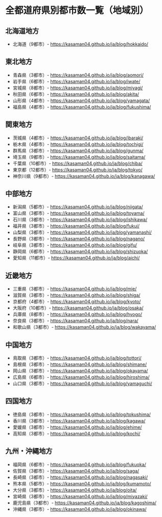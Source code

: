 # 全都道府県別都市数一覧（地域別）

## 北海道地方
- 北海道（9都市）- https://kasaman04.github.io/ja/blog/hokkaido/

## 東北地方
- 青森県（3都市）- https://kasaman04.github.io/ja/blog/aomori/
- 岩手県（6都市）- https://kasaman04.github.io/ja/blog/iwate/
- 宮城県（8都市）- https://kasaman04.github.io/ja/blog/miyagi/
- 秋田県（6都市）- https://kasaman04.github.io/ja/blog/akita/
- 山形県（4都市）- https://kasaman04.github.io/ja/blog/yamagata/
- 福島県（4都市）- https://kasaman04.github.io/ja/blog/fukushima/

## 関東地方
- 茨城県（4都市）- https://kasaman04.github.io/ja/blog/ibaraki/
- 栃木県（4都市）- https://kasaman04.github.io/ja/blog/tochigi/
- 群馬県（3都市）- https://kasaman04.github.io/ja/blog/gunma/
- 埼玉県（9都市）- https://kasaman04.github.io/ja/blog/saitama/
- 千葉県（10都市）- https://kasaman04.github.io/ja/blog/chiba/
- 東京都（12都市）- https://kasaman04.github.io/ja/blog/tokyo/
- 神奈川県（9都市）- https://kasaman04.github.io/ja/blog/kanagawa/

## 中部地方
- 新潟県（5都市）- https://kasaman04.github.io/ja/blog/niigata/
- 富山県（3都市）- https://kasaman04.github.io/ja/blog/toyama/
- 石川県（3都市）- https://kasaman04.github.io/ja/blog/ishikawa/
- 福井県（3都市）- https://kasaman04.github.io/ja/blog/fukui/
- 山梨県（3都市）- https://kasaman04.github.io/ja/blog/yamanashi/
- 長野県（3都市）- https://kasaman04.github.io/ja/blog/nagano/
- 岐阜県（3都市）- https://kasaman04.github.io/ja/blog/gifu/
- 静岡県（6都市）- https://kasaman04.github.io/ja/blog/shizuoka/
- 愛知県（11都市）- https://kasaman04.github.io/ja/blog/aichi/

## 近畿地方
- 三重県（3都市）- https://kasaman04.github.io/ja/blog/mie/
- 滋賀県（3都市）- https://kasaman04.github.io/ja/blog/shiga/
- 京都府（4都市）- https://kasaman04.github.io/ja/blog/kyoto/
- 大阪府（10都市）- https://kasaman04.github.io/ja/blog/osaka/
- 兵庫県（8都市）- https://kasaman04.github.io/ja/blog/hyogo/
- 奈良県（3都市）- https://kasaman04.github.io/ja/blog/nara/
- 和歌山県（3都市）- https://kasaman04.github.io/ja/blog/wakayama/

## 中国地方
- 鳥取県（3都市）- https://kasaman04.github.io/ja/blog/tottori/
- 島根県（3都市）- https://kasaman04.github.io/ja/blog/shimane/
- 岡山県（3都市）- https://kasaman04.github.io/ja/blog/okayama/
- 広島県（6都市）- https://kasaman04.github.io/ja/blog/hiroshima/
- 山口県（3都市）- https://kasaman04.github.io/ja/blog/yamaguchi/

## 四国地方
- 徳島県（3都市）- https://kasaman04.github.io/ja/blog/tokushima/
- 香川県（3都市）- https://kasaman04.github.io/ja/blog/kagawa/
- 愛媛県（3都市）- https://kasaman04.github.io/ja/blog/ehime/
- 高知県（3都市）- https://kasaman04.github.io/ja/blog/kochi/

## 九州・沖縄地方
- 福岡県（6都市）- https://kasaman04.github.io/ja/blog/fukuoka/
- 佐賀県（3都市）- https://kasaman04.github.io/ja/blog/saga/
- 長崎県（3都市）- https://kasaman04.github.io/ja/blog/nagasaki/
- 熊本県（5都市）- https://kasaman04.github.io/ja/blog/kumamoto/
- 大分県（3都市）- https://kasaman04.github.io/ja/blog/oita/
- 宮崎県（3都市）- https://kasaman04.github.io/ja/blog/miyazaki/
- 鹿児島県（3都市）- https://kasaman04.github.io/ja/blog/kagoshima/
- 沖縄県（3都市）- https://kasaman04.github.io/ja/blog/okinawa/